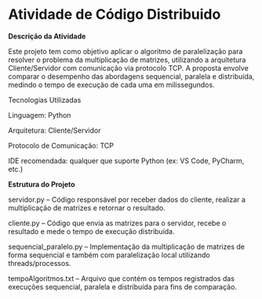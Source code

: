 # Atividade de Código Distribuido

**Descrição da Atividade**

Este projeto tem como objetivo aplicar o algoritmo de paralelização para resolver o problema da multiplicação de matrizes, utilizando a arquitetura Cliente/Servidor com comunicação via protocolo TCP. A proposta envolve comparar o desempenho das abordagens sequencial, paralela e distribuída, medindo o tempo de execução de cada uma em milissegundos.

Tecnologias Utilizadas

Linguagem: Python

Arquitetura: Cliente/Servidor

Protocolo de Comunicação: TCP

IDE recomendada: qualquer que suporte Python (ex: VS Code, PyCharm, etc.)

**Estrutura do Projeto**

servidor.py – Código responsável por receber dados do cliente, realizar a multiplicação de matrizes e retornar o resultado.

cliente.py – Código que envia as matrizes para o servidor, recebe o resultado e mede o tempo de execução distribuída.

sequencial_paralelo.py – Implementação da multiplicação de matrizes de forma sequencial e também com paralelização local utilizando threads/processos.

tempoAlgoritmos.txt – Arquivo que contém os tempos registrados das execuções sequencial, paralela e distribuída para fins de comparação.
